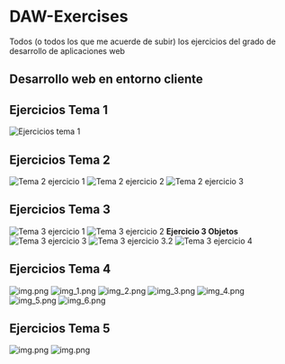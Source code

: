 # DAW-Exercises

Todos (o todos los que me acuerde de subir) los ejercicios del grado de desarrollo de aplicaciones web

## Desarrollo web en entorno cliente

## Ejercicios Tema 1

![Ejercicios tema 1](resources/image.png)

## Ejercicios Tema 2

![Tema 2 ejercicio 1](resources/image-1.png)
![Tema 2 ejercicio 2](resources/image-2.png)
![Tema 2 ejercicio 3](resources/image-3.png)

## Ejercicios Tema 3

![Tema 3 ejercicio 1](resources/image-4.png)
![Tema 3 ejercicio 2](resources/img-5.png)
**Ejercicio 3 Objetos**
![Tema 3 ejercicio 3](resources/img-6.png)
![Tema 3 ejercicio 3.2](resources/img-7.png)
![Tema 3 ejercicio 4](resources/img-8.png)

## Ejercicios Tema 4

![img.png](resources/img.png)
![img_1.png](resources/img_1.png)
![img_2.png](resources/img_2.png)
![img_3.png](resources/img_3.png)
![img_4.png](resources/img_4.png)
![img_5.png](resources/img_5.png)
![img_6.png](resources/img_6.png)

## Ejercicios Tema 5

![img.png](resources/img_7.png)
![img.png](resources/img_8.png)